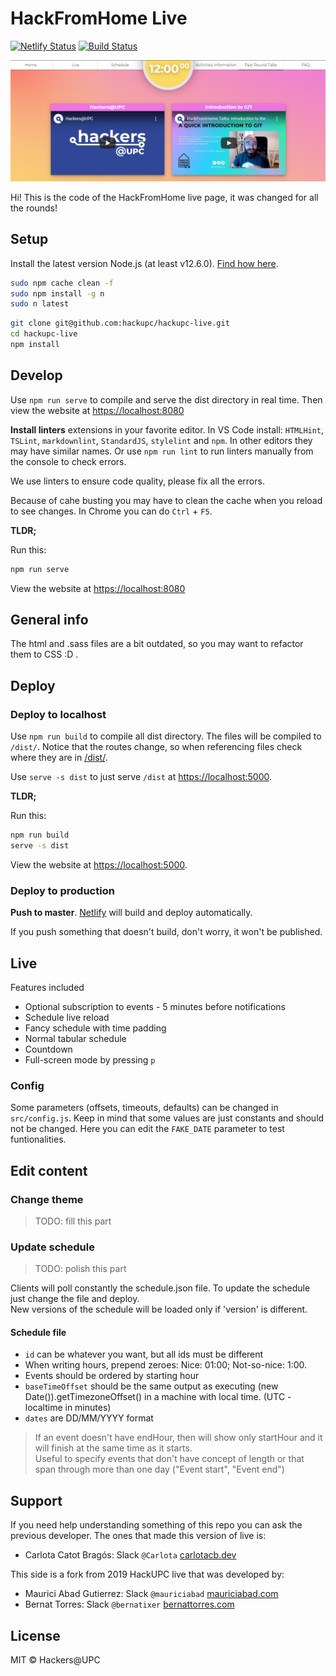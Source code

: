 # HackFromHome Live

[![Netlify Status](https://api.netlify.com/api/v1/badges/e2d08ff4-85b0-4ae8-af38-39c4653d8aee/deploy-status)](https://app.netlify.com/sites/hackfromhome-live/deploys)
[![Build Status](https://travis-ci.com/hackupc/hackfromhome-live.svg?branch=master)](https://travis-ci.com/hackupc/hackfromhome-live)

![HackUPC live preview](public/assets/img/ogimage.png)

Hi! This is the code of the HackFromHome live page, it was changed for all the rounds!

## Setup

Install the latest version Node.js (at least v12.6.0). [Find how here](https://nodejs.org/en/download/package-manager/).

```sh
sudo npm cache clean -f
sudo npm install -g n
sudo n latest
```

```sh
git clone git@github.com:hackupc/hackupc-live.git
cd hackupc-live
npm install
```

## Develop

Use `npm run serve` to compile and serve the dist directory in real time. Then view the website at [https://localhost:8080](https://localhost:8080)

**Install linters** extensions in your favorite editor. In VS Code install: `HTMLHint`, `TSLint`, `markdownlint`, `StandardJS`, `stylelint` and `npm`. In other editors they may have similar names.
Or use `npm run lint` to run linters manually from the console to check errors.

We use linters to ensure code quality, please fix all the errors.

Because of cahe busting you may have to clean the cache when you reload to see changes. In Chrome you can do `Ctrl` + `F5`.

**TLDR;**

Run this:

```sh
npm run serve
```

View the website at [https://localhost:8080](https://localhost:8080)

## General info

The html and .sass files are a bit outdated, so you may want to refactor them to CSS :D .

## Deploy

### Deploy to localhost

Use `npm run build` to compile all dist directory.
The files will be compiled to `/dist/`. Notice that the routes change, so when referencing files check where they are in [/dist/](/dist/]).

Use `serve -s dist` to just serve `/dist` at [https://localhost:5000](https://localhost:5000).

**TLDR;**

Run this:

```sh
npm run build
serve -s dist
```

View the website at [https://localhost:5000](https://localhost:5000).

### Deploy to production

**Push to master**. [Netlify](https://app.netlify.com/sites/hackfromhome-live) will build and deploy automatically.

If you push something that doesn't build, don't worry, it won't be published.

## Live

Features included

- Optional subscription to events - 5 minutes before notifications
- Schedule live reload
- Fancy schedule with time padding
- Normal tabular schedule
- Countdown
- Full-screen mode by pressing `p`

### Config

Some parameters (offsets, timeouts, defaults) can be changed in `src/config.js`. Keep in mind that some values are just constants and should not be changed.
Here you can edit the `FAKE_DATE` parameter to test funtionalities.

## Edit content

### Change theme

> TODO: fill this part

### Update schedule

> TODO: polish this part

Clients will poll constantly the schedule.json file. To update the schedule just change the file and deploy.  
New versions of the schedule will be loaded only if 'version' is different.

#### Schedule file

- `id` can be whatever you want, but all ids must be different  
- When writing hours, prepend zeroes: Nice: 01:00; Not-so-nice: 1:00.  
- Events should be ordered by starting hour  
- `baseTimeOffset` should be the same output as executing (new Date()).getTimezoneOffset() in a machine with local time. (UTC - localtime in minutes)  
- `dates` are DD/MM/YYYY format  

> If an event doesn't have endHour, then will show only startHour and it will finish at the same time as it starts.  
Useful to specify events that don't have concept of length or that span through more than one day ("Event start", "Event end")

## Support

If you need help understanding something of this repo you can ask the previous developer. The ones that made this version of live is:

- Carlota Catot Bragós: Slack `@Carlota` [carlotacb.dev](https://www.carlotacb.dev/)

This side is a fork from 2019 HackUPC live that was developed by:

- Maurici Abad Gutierrez: Slack `@mauriciabad` [mauriciabad.com](https://mauriciabad.com/)
- Bernat Torres: Slack `@bernatixer` [bernattorres.com](https://bernattorres.com/)

## License

MIT © Hackers@UPC
